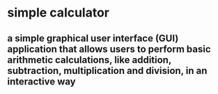 # simple calculator
## a simple graphical user interface (GUI) application that allows users to perform basic arithmetic calculations, like addition, subtraction, multiplication and division, in an interactive way

